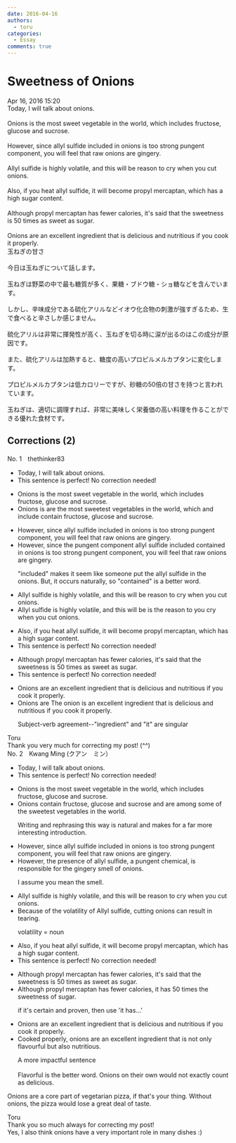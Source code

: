 ```yaml
---
date: 2016-04-16
authors:
  - toru
categories:
  - Essay
comments: true
---
```


# Sweetness of Onions
<div class="date">Apr 16, 2016 15:20</div>
<div id="post"><div id="body_show_ori">
Today, I will talk about onions.<br/><br/>Onions is the most sweet vegetable in the world, which includes fructose, glucose and sucrose.<br/><br/>However, since allyl sulfide included in onions is too strong pungent component, you will feel that raw onions are gingery.<br/><br/>Allyl sulfide is highly volatile, and this will be reason to cry when you cut onions.<br/><br/>Also, if you heat allyl sulfide, it will become propyl mercaptan, which has a high sugar content.<br/><br/>Although propyl mercaptan has fewer calories, it's said that the sweetness is 50 times as sweet as sugar.<br/><br/>Onions are an excellent ingredient that is delicious and nutritious if you cook it properly.
</div></div>

<!-- more -->

<div id="post_ja"><div id="body_show_mo">
玉ねぎの甘さ<br/><br/>今日は玉ねぎについて話します。<br/><br/>玉ねぎは野菜の中で最も糖質が多く、果糖・ブドウ糖・ショ糖などを含んでいます。<br/><br/>しかし、辛味成分である硫化アリルなどイオウ化合物の刺激が強すぎるため、生で食べると辛さしか感じません。<br/><br/>硫化アリルは非常に揮発性が高く、玉ねぎを切る時に涙が出るのはこの成分が原因です。<br/><br/>また、硫化アリルは加熱すると、糖度の高いプロピルメルカプタンに変化します。<br/><br/>プロピルメルカプタンは低カロリーですが、砂糖の50倍の甘さを持つと言われています。<br/><br/>玉ねぎは、適切に調理すれば、非常に美味しく栄養価の高い料理を作ることができる優れた食材です。
</div></div>

## Corrections (2)
<div id="block"><div class="first_name"> No. 1　<span class="just_name">thethinker83</span></div><div id="block2">
<ul class="correction_field">
<li class="incorrect">Today, I will talk about onions.</li>
<li class="corrected perfect">This sentence is perfect! No correction needed!</li>
</ul>
<ul class="correction_field">
<li class="incorrect">Onions is the most sweet vegetable in the world, which includes fructose, glucose and sucrose.</li>
<li class="corrected correct">
Onions <span class="sline"><span class="f_red">is</span></span> <span class="f_blue">are </span>the <span class="sline"><span class="f_red">most</span></span> sweet<span class="f_blue">est</span> vegetable<span class="f_blue">s</span> in the world, <span class="sline"><span class="f_red">which</span></span> <span class="f_blue">and</span> <span class="sline"><span class="f_red">include</span></span> <span class="f_blue">contain </span>fructose, glucose and sucrose.
</li>
</ul>
<ul class="correction_field">
<li class="incorrect">However, since allyl sulfide included in onions is too strong pungent component, you will feel that raw onions are gingery.</li>
<li class="corrected correct">
However, since the<span class="f_blue"> pungent component </span>allyl sulfide <span class="sline"><span class="f_red">included</span></span> <span class="f_blue">contained </span>in onions is too strong <span class="sline"><span class="f_red">pungent component</span></span>, you will feel that raw onions are gingery.
<p class="correction_comment">"included" makes it seem like someone put the allyl sulfide in the onions.  But, it occurs naturally, so "contained" is a better word.</p>
</li>
</ul>
<ul class="correction_field">
<li class="incorrect">Allyl sulfide is highly volatile, and this will be reason to cry when you cut onions.</li>
<li class="corrected correct">
Allyl sulfide is highly volatile, and this <span class="sline"><span class="f_red">will be</span></span> <span class="f_blue">is the</span> reason <span class="sline"><span class="f_red">to</span></span> <span class="f_blue">you </span>cry when you cut onions.
</li>
</ul>
<ul class="correction_field">
<li class="incorrect">Also, if you heat allyl sulfide, it will become propyl mercaptan, which has a high sugar content.</li>
<li class="corrected perfect">This sentence is perfect! No correction needed!</li>
</ul>
<ul class="correction_field">
<li class="incorrect">Although propyl mercaptan has fewer calories, it's said that the sweetness is 50 times as sweet as sugar.</li>
<li class="corrected perfect">This sentence is perfect! No correction needed!</li>
</ul>
<ul class="correction_field">
<li class="incorrect">Onions are an excellent ingredient that is delicious and nutritious if you cook it properly.</li>
<li class="corrected correct">
<span class="sline"><span class="f_red">Onions are</span></span> <span class="f_blue">The onion is </span>an excellent ingredient that is delicious and nutritious if you cook it properly.
<p class="correction_comment">Subject-verb agreement--"ingredient" and "it" are singular</p>
</li>
</ul>
</div><div class="name"><span class="just_name">Toru</span><br>
Thank you very much for correcting my post! (^^)
</div>
</div>
<div id="block"><div class="first_name"> No. 2　<span class="just_name">Kwang Ming (クアン　ミン）</span></div><div id="block2">
<ul class="correction_field">
<li class="incorrect">Today, I will talk about onions.</li>
<li class="corrected perfect">This sentence is perfect! No correction needed!</li>
</ul>
<ul class="correction_field">
<li class="incorrect">Onions is the most sweet vegetable in the world, which includes fructose, glucose and sucrose.</li>
<li class="corrected correct">
<span class="f_blue">Onions contain fructose, glucose and sucrose and are among some of the sweetest vegetables in the world.</span>
<p class="correction_comment">Writing and rephrasing this way is natural and makes for a far more interesting introduction.</p>
</li>
</ul>
<ul class="correction_field">
<li class="incorrect">However, since allyl sulfide included in onions is too strong pungent component, you will feel that raw onions are gingery.</li>
<li class="corrected correct">
However<span class="f_blue">, the presence of allyl sulfide, a pungent chemical, is responsible for the gingery smell of onions.</span>
<p class="correction_comment">I assume you mean the smell.</p>
</li>
</ul>
<ul class="correction_field">
<li class="incorrect">Allyl sulfide is highly volatile, and this will be reason to cry when you cut onions.</li>
<li class="corrected correct">
<span class="f_blue">Because of the volatility of Allyl sulfide, cutting onions can result in tearing.</span>
<p class="correction_comment">volatility = noun</p>
</li>
</ul>
<ul class="correction_field">
<li class="incorrect">Also, if you heat allyl sulfide, it will become propyl mercaptan, which has a high sugar content.</li>
<li class="corrected perfect">This sentence is perfect! No correction needed!</li>
</ul>
<ul class="correction_field">
<li class="incorrect">Although propyl mercaptan has fewer calories, it's said that the sweetness is 50 times as sweet as sugar.</li>
<li class="corrected correct">
Although propyl mercaptan has fewer calories, <span class="f_blue">it has 50 times the sweetness of sugar.</span>
<p class="correction_comment">if it's certain and proven, then use 'it has...'</p>
</li>
</ul>
<ul class="correction_field">
<li class="incorrect">Onions are an excellent ingredient that is delicious and nutritious if you cook it properly.</li>
<li class="corrected correct">
<span class="f_blue">Cooked properly, </span>onions are an excellent ingredient that<span class="f_blue"> is not only flavourful but also nutritious.</span>
<p class="correction_comment">A more impactful sentence<br/><br/>Flavorful is the better word. Onions on their own would not exactly count as delicious.</p>
</li>
</ul>
<p class="comment_small">
 Onions are a core part of vegetarian pizza, if that's your thing. Without onions, the pizza would lose a great deal of taste.
</p>

</div><div class="name"><span class="just_name">Toru</span><br>
Thank you so much always for correcting my post!<br/>Yes, I also think onions have a very important role in many dishes :)
</div>
</div>
